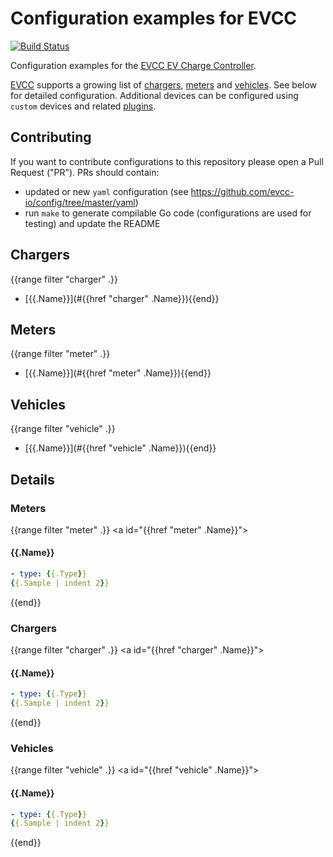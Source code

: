 # Configuration examples for EVCC

[![Build Status](https://github.com/evcc-io/config/workflows/Build/badge.svg)](https://github.com/evcc-io/config/actions?query=workflow%3ABuild)

Configuration examples for the [EVCC EV Charge Controller](https://github.com/evcc-io/evcc).

[EVCC](https://github.com/evcc-io/evcc) supports a growing list of [chargers](#chargers), [meters](#meters) and [vehicles](#vehicles). See below for detailed configuration.
Additional devices can be configured using `custom` devices and related [plugins](#https://github.com/evcc-io/evcc#plugins).

## Contributing

If you want to contribute configurations to this repository please open a Pull Request ("PR"). PRs should contain:

- updated or new `yaml` configuration (see https://github.com/evcc-io/config/tree/master/yaml)
- run `make` to generate compilable Go code (configurations are used for testing) and update the README

## Chargers
{{range filter "charger" .}}
- [{{.Name}}](#{{href "charger" .Name}}){{end}}

## Meters
{{range filter "meter" .}}
- [{{.Name}}](#{{href "meter" .Name}}){{end}}

## Vehicles
{{range filter "vehicle" .}}
- [{{.Name}}](#{{href "vehicle" .Name}}){{end}}

## Details

### Meters

{{range filter "meter" .}}
<a id="{{href "meter" .Name}}"></a>
#### {{.Name}}

```yaml
- type: {{.Type}}
{{.Sample | indent 2}}
```
{{end}}

### Chargers

{{range filter "charger" .}}
<a id="{{href "charger" .Name}}"></a>
#### {{.Name}}

```yaml
- type: {{.Type}}
{{.Sample | indent 2}}
```
{{end}}

### Vehicles

{{range filter "vehicle" .}}
<a id="{{href "vehicle" .Name}}"></a>
#### {{.Name}}

```yaml
- type: {{.Type}}
{{.Sample | indent 2}}
```
{{end}}
